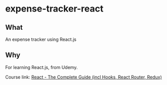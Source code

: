 # expense-tracker-react
## What
An expense tracker using React.js

## Why
For learning React.js, from Udemy.

Course link: [React - The Complete Guide (incl Hooks, React Router, Redux)](https://www.udemy.com/share/101Wby3@WOg_o-XzkuhOc2lnFXXJ1_tbBnXRB87ZknbmRWi7mHQO6mYEPGMoW3jgC2s2JHOI/)
